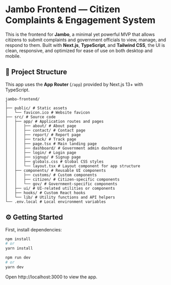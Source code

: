 # Jambo Frontend — Citizen Complaints & Engagement System

This is the frontend for **Jambo**, a minimal yet powerful MVP that allows citizens to submit complaints and government officials to view, manage, and respond to them. Built with **Next.js**, **TypeScript**, and **Tailwind CSS**, the UI is clean, responsive, and optimized for ease of use on both desktop and mobile.

## 📁 Project Structure

This app uses the **App Router** (`/app`) provided by Next.js 13+ with TypeScript.
```
jambo-frontend/
│
├── public/ # Static assets
│   └── favicon.ico # Website favicon
├── src/ # Source code
│   ├── app/ # Application routes and pages
│   │   ├── about/ # About page
│   │   ├── contact/ # Contact page
│   │   ├── report/ # Report page
│   │   ├── track/ # Track page
│   │   ├── page.tsx # Main landing page
│   │   ├── dashboard/ # Government admin dashboard
│   │   ├── login/ # Login page
│   │   ├── signup/ # Signup page
│   │   ├── globals.css # Global CSS styles
│   │   └── layout.tsx # Layout component for app structure
│   ├── components/ # Reusable UI components
│   │   ├── customs/ # Custom components
│   │   ├── citizen/ # Citizen-specific components
│   │   └── gov/ # Government-specific components
│   ├── ui/ # UI-related utilities or components
│   ├── hooks/ # Custom React hooks
│   └── lib/ # Utility functions and API helpers
└── .env.local # Local environment variables
```

## ⚙️ Getting Started

First, install dependencies:

```bash
npm install
# or
yarn install

npm run dev
# or
yarn dev
```
Open http://localhost:3000 to view the app.
